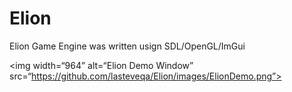 # Elion


Elion Game Engine was written usign SDL/OpenGL/ImGui


<img width=“964” alt=“Elion Demo Window” src=“https://github.com/lasteveqa/Elion/images/ElionDemo.png”>
